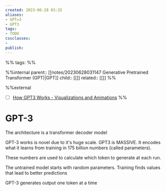 ```yaml
---
created: 2023-06-28 03:32
aliases: 
- GPT=3
- GPT3
tags:
- TODO
cssclasses:
- 
publish:
---
```


%% 
tags: 
%%

%%internal
parent:: [[notes/20230628031147 Generative Pretrained Transformer (GPT)|GPT]]
child:: [[]]
related:: [[]]
%%

%%external
- [ ] [How GPT3 Works - Visualizations and Animations](https://jalammar.github.io/how-gpt3-works-visualizations-animations/)
%%

# GPT-3

The architecture is a transformer decoder model

GPT-3 works is novel due to it's huge scale. GPT3 is MASSIVE. It encodes what it learns from training in 175 billion numbers (called parameters). 

These numbers are used to calculate which token to generate at each run.

The untrained model starts with random parameters. Training finds values that lead to better predictions

GPT-3 generates output one token at a time

